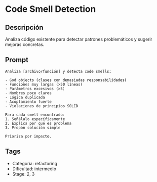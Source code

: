 # Code Smell Detection

## Descripción
Analiza código existente para detectar patrones problemáticos y sugerir mejoras concretas.

## Prompt
```
Analiza [archivo/función] y detecta code smells:

- God objects (clases con demasiadas responsabilidades)
- Funciones muy largas (>50 líneas)
- Parámetros excesivos (>5)
- Nombres poco claros
- Lógica duplicada
- Acoplamiento fuerte
- Violaciones de principios SOLID

Para cada smell encontrado:
1. Señálalo específicamente
2. Explica por qué es problema
3. Propón solución simple

Prioriza por impacto.
```

## Tags
- Categoría: refactoring
- Dificultad: intermedio
- Stage: 2, 3
